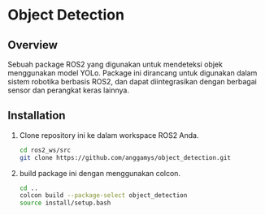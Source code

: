 # Object Detection

## Overview

Sebuah package ROS2 yang digunakan untuk mendeteksi objek menggunakan model YOLo. Package ini dirancang untuk digunakan dalam sistem robotika berbasis ROS2, dan dapat diintegrasikan dengan berbagai sensor dan perangkat keras lainnya.

## Installation

1. Clone repository ini ke dalam workspace ROS2 Anda.

   ```bash
   cd ros2_ws/src
   git clone https://github.com/anggamys/object_detection.git
   ```

2. build package ini dengan menggunakan colcon.

   ```bash
   cd ..
   colcon build --package-select object_detection
   source install/setup.bash
   ```
